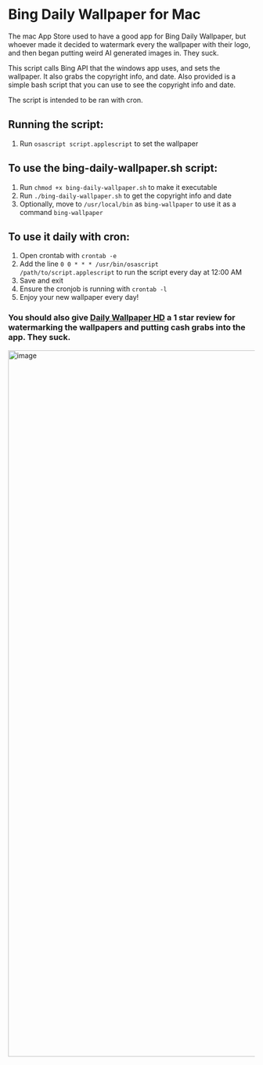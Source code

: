# Bing Daily Wallpaper for Mac
The mac App Store used to have a good app for Bing Daily Wallpaper, but whoever made it decided to watermark every the wallpaper with their logo, and then began putting weird AI generated images in. They suck.

This script calls Bing API that the windows app uses, and sets the wallpaper. It also grabs the copyright info, and date. Also provided is a simple bash script that you can use to see the copyright info and date.

The script is intended to be ran with cron.

## Running the script:
1. Run `osascript script.applescript` to set the wallpaper

## To use the bing-daily-wallpaper.sh script:
1. Run `chmod +x bing-daily-wallpaper.sh` to make it executable
2. Run `./bing-daily-wallpaper.sh` to get the copyright info and date
3. Optionally, move to `/usr/local/bin` as `bing-wallpaper` to use it as a command `bing-wallpaper`

## To use it daily with cron:
1. Open crontab with `crontab -e`
2. Add the line `0 0 * * * /usr/bin/osascript /path/to/script.applescript` to run the script every day at 12:00 AM
3. Save and exit
4. Ensure the cronjob is running with `crontab -l`
5. Enjoy your new wallpaper every day!

### You should also give [Daily Wallpaper HD](https://apps.apple.com/us/app/daily-wallpaper-hd/id1507778016?mt=12) a 1 star review for watermarking the wallpapers and putting cash grabs into the app. They suck.

<img width="1440" alt="image" src="https://github.com/user-attachments/assets/edbba104-1d8b-4719-8ff9-822b5b4b8f69">
